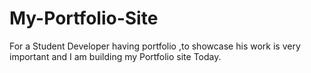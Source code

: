 # My-Portfolio-Site
For a Student Developer having portfolio ,to showcase his work is very important and I am building my Portfolio site Today.
